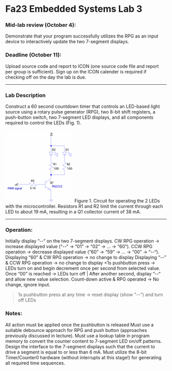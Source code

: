 # Fa23 Embedded Systems Lab 3

### Mid-lab review (October 4):
Demonstrate that your program successfully utilizes the RPG as an input device to interactively update the two 7-segment displays.

### Deadline (October 11):
Upload source code and report to ICON (one source code file and report per group is sufficient). Sign up on the ICON calender is required if checking off on the day the lab is due.

---

### Lab Description
Construct a 60 second countdown timer that controls an LED-based light source using a rotary pulse generator (RPG), two 8-bit shift registers, a push-button switch, two 7-segment LED displays, and all components required to control the LEDs (Fig. 1).

![Figure 1](res/Desc_Fig1.png)
Figure 1. Circuit for operating the 2 LEDs with the microcontroller. Resistors R1 and R2 limit the current
through each LED to about 19 mA, resulting in a Q1 collector current of 38 mA.

---

### Operation:
Initially display “--“ on the two 7-segment displays.
CW RPG operation -> increase displayed value (“--“ -> “01” -> “02” -> ... -> “60”).
CCW RPG operation -> decrease displayed value (“60” -> “59” -> ... -> “00” -> “--“).
Displaying “60” & CW RPG operation -> no change to display
Displaying “--” & CCW RPG operation -> no change to display
<1s pushbutton press -> LEDs turn on and begin decrement once per second from selected value.
Once “00” is reached -> LEDs turn off | After another second, display “--“ and allow new value selection.
Count-down active & RPG operated -> No change, ignore input.
>1s pushbutton press at any time -> reset display (show "--") and turn off LEDs

### Notes:
All action must be applied once the pushbutton is released
Must use a suitable debounce approach for RPG and push button (approaches previously discussed in lecture).
Must use a lookup table in program memory to convert the counter content to 7-segment LED on/off patterns.
Design the interface to the 7-segment displays such that the current to drive a segment is equal to or less than 6 mA.
Must utilize the 8-bit Timer/Counter0 hardware (without interrupts at this stage!) for generating all required time sequences.
